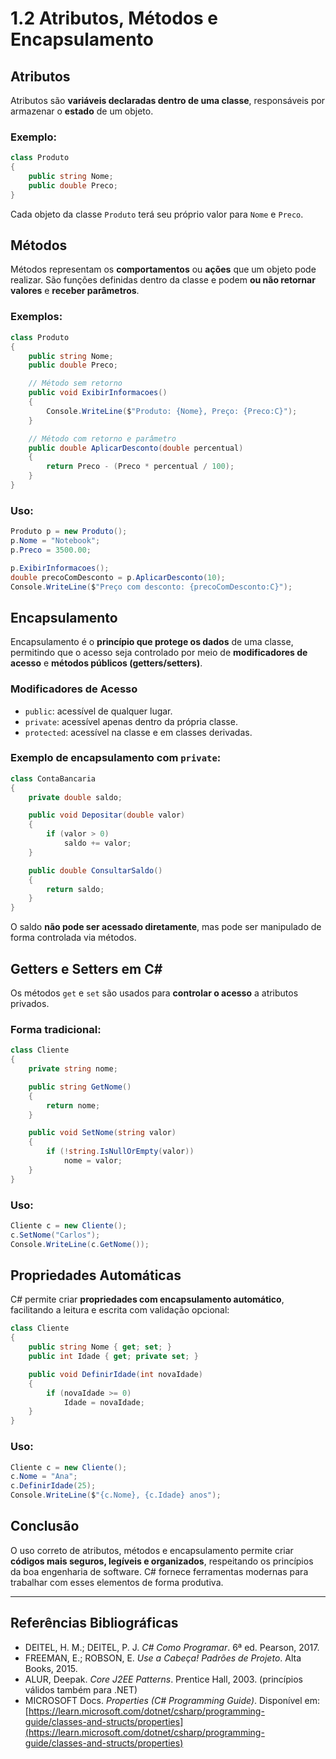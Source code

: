 ﻿# **1.2 Atributos, Métodos e Encapsulamento**

## Atributos

Atributos são **variáveis declaradas dentro de uma classe**, responsáveis por armazenar o **estado** de um objeto.

### Exemplo:

```csharp
class Produto
{
    public string Nome;
    public double Preco;
}
```

Cada objeto da classe `Produto` terá seu próprio valor para `Nome` e `Preco`.

## Métodos

Métodos representam os **comportamentos** ou **ações** que um objeto pode realizar. São funções definidas dentro da classe e podem **ou não retornar valores** e **receber parâmetros**.

### Exemplos:

```csharp
class Produto
{
    public string Nome;
    public double Preco;

    // Método sem retorno
    public void ExibirInformacoes()
    {
        Console.WriteLine($"Produto: {Nome}, Preço: {Preco:C}");
    }

    // Método com retorno e parâmetro
    public double AplicarDesconto(double percentual)
    {
        return Preco - (Preco * percentual / 100);
    }
}
```

### Uso:

```csharp
Produto p = new Produto();
p.Nome = "Notebook";
p.Preco = 3500.00;

p.ExibirInformacoes();
double precoComDesconto = p.AplicarDesconto(10);
Console.WriteLine($"Preço com desconto: {precoComDesconto:C}");
```

## Encapsulamento

Encapsulamento é o **princípio que protege os dados** de uma classe, permitindo que o acesso seja controlado por meio de **modificadores de acesso** e **métodos públicos (getters/setters)**.

### Modificadores de Acesso

* `public`: acessível de qualquer lugar.
* `private`: acessível apenas dentro da própria classe.
* `protected`: acessível na classe e em classes derivadas.

### Exemplo de encapsulamento com `private`:

```csharp
class ContaBancaria
{
    private double saldo;

    public void Depositar(double valor)
    {
        if (valor > 0)
            saldo += valor;
    }

    public double ConsultarSaldo()
    {
        return saldo;
    }
}
```

O saldo **não pode ser acessado diretamente**, mas pode ser manipulado de forma controlada via métodos.

## Getters e Setters em C\#

Os métodos `get` e `set` são usados para **controlar o acesso** a atributos privados.

### Forma tradicional:

```csharp
class Cliente
{
    private string nome;

    public string GetNome()
    {
        return nome;
    }

    public void SetNome(string valor)
    {
        if (!string.IsNullOrEmpty(valor))
            nome = valor;
    }
}
```

### Uso:

```csharp
Cliente c = new Cliente();
c.SetNome("Carlos");
Console.WriteLine(c.GetNome());
```

## Propriedades Automáticas

C# permite criar **propriedades com encapsulamento automático**, facilitando a leitura e escrita com validação opcional:

```csharp
class Cliente
{
    public string Nome { get; set; }
    public int Idade { get; private set; }

    public void DefinirIdade(int novaIdade)
    {
        if (novaIdade >= 0)
            Idade = novaIdade;
    }
}
```

### Uso:

```csharp
Cliente c = new Cliente();
c.Nome = "Ana";
c.DefinirIdade(25);
Console.WriteLine($"{c.Nome}, {c.Idade} anos");
```

## Conclusão

O uso correto de atributos, métodos e encapsulamento permite criar **códigos mais seguros, legíveis e organizados**, respeitando os princípios da boa engenharia de software. C# fornece ferramentas modernas para trabalhar com esses elementos de forma produtiva.

---

## Referências Bibliográficas

* DEITEL, H. M.; DEITEL, P. J. *C# Como Programar*. 6ª ed. Pearson, 2017.
* FREEMAN, E.; ROBSON, E. *Use a Cabeça! Padrões de Projeto*. Alta Books, 2015.
* ALUR, Deepak. *Core J2EE Patterns*. Prentice Hall, 2003. (princípios válidos também para .NET)
* MICROSOFT Docs. *Properties (C# Programming Guide)*. Disponível em: [https://learn.microsoft.com/dotnet/csharp/programming-guide/classes-and-structs/properties](https://learn.microsoft.com/dotnet/csharp/programming-guide/classes-and-structs/properties)
